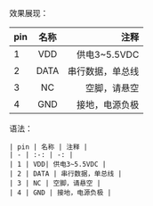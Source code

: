 效果展现：

| pin | 名称 | 注释 |
| - | :-: | -: |
| 1 | VDD| 供电3~5.5VDC |
| 2 | DATA | 串行数据，单总线 |
| 3 | NC | 空脚，请悬空 |
| 4 | GND | 接地，电源负极 |

语法：
```
| pin | 名称 | 注释 |
| - | :-: | -: |
| 1 | VDD| 供电3~5.5VDC |
| 2 | DATA | 串行数据，单总线 |
| 3 | NC | 空脚，请悬空 |
| 4 | GND | 接地，电源负极 |
```